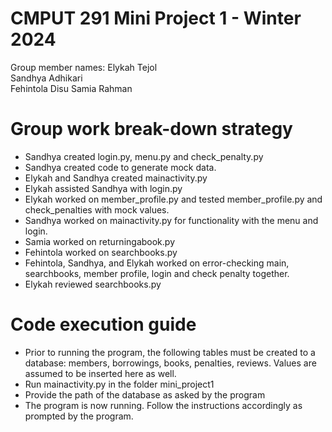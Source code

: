 # CMPUT 291 Mini Project 1 - Winter 2024  
Group member names:
 Elykah Tejol  
 Sandhya Adhikari  
 Fehintola Disu 
 Samia Rahman

# Group work break-down strategy
- Sandhya created login.py, menu.py and check_penalty.py
- Sandhya created code to generate mock data.
- Elykah and Sandhya created mainactivity.py
- Elykah assisted Sandhya with login.py 
- Elykah worked on member_profile.py and tested member_profile.py and check_penalties with mock values.
- Sandhya worked on mainactivity.py for functionality with the menu and login. 
- Samia worked on returningabook.py
- Fehintola worked on searchbooks.py
- Fehintola, Sandhya, and Elykah worked on error-checking main, searchbooks, member profile, login and check penalty together.
- Elykah reviewed searchbooks.py

# Code execution guide
- Prior to running the program, the following tables must be created to a database: members, borrowings, books, penalties, reviews. Values are assumed to be inserted here as well.
- Run mainactivity.py in the folder mini_project1 
- Provide the path of the database as asked by the program 
- The program is now running. Follow the instructions accordingly as prompted by the program. 

